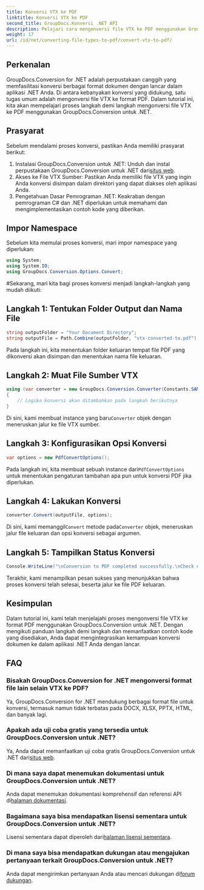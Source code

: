 ```yaml
---
title: Konversi VTX ke PDF
linktitle: Konversi VTX ke PDF
second_title: GroupDocs.Konversi .NET API
description: Pelajari cara mengonversi file VTX ke PDF menggunakan GroupDocs.Conversion untuk .NET. Panduan langkah demi langkah dengan contoh kode untuk integrasi yang lancar.
weight: 17
url: /id/net/converting-file-types-to-pdf/convert-vtx-to-pdf/
---
```

## Perkenalan
GroupDocs.Conversion for .NET adalah perpustakaan canggih yang memfasilitasi konversi berbagai format dokumen dengan lancar dalam aplikasi .NET Anda. Di antara kebanyakan konversi yang didukung, satu tugas umum adalah mengonversi file VTX ke format PDF. Dalam tutorial ini, kita akan mempelajari proses langkah demi langkah mengonversi file VTX ke PDF menggunakan GroupDocs.Conversion untuk .NET.
## Prasyarat
Sebelum mendalami proses konversi, pastikan Anda memiliki prasyarat berikut:
1.  Instalasi GroupDocs.Conversion untuk .NET: Unduh dan instal perpustakaan GroupDocs.Conversion untuk .NET dari[situs web](https://releases.groupdocs.com/conversion/net/).
2. Akses ke File VTX Sumber: Pastikan Anda memiliki file VTX yang ingin Anda konversi disimpan dalam direktori yang dapat diakses oleh aplikasi Anda.
3. Pengetahuan Dasar Pemrograman .NET: Keakraban dengan pemrograman C# dan .NET diperlukan untuk memahami dan mengimplementasikan contoh kode yang diberikan.

## Impor Namespace
Sebelum kita memulai proses konversi, mari impor namespace yang diperlukan:
```csharp
using System;
using System.IO;
using GroupDocs.Conversion.Options.Convert;
```
#Sekarang, mari kita bagi proses konversi menjadi langkah-langkah yang mudah diikuti:
## Langkah 1: Tentukan Folder Output dan Nama File
```csharp
string outputFolder = "Your Document Directory";
string outputFile = Path.Combine(outputFolder, "vtx-converted-to.pdf");
```
Pada langkah ini, kita menentukan folder keluaran tempat file PDF yang dikonversi akan disimpan dan menentukan nama file keluaran.
## Langkah 2: Muat File Sumber VTX
```csharp
using (var converter = new GroupDocs.Conversion.Converter(Constants.SAMPLE_VTX))
{
    // Logika konversi akan ditambahkan pada langkah berikutnya
}
```
 Di sini, kami membuat instance yang baru`Converter` objek dengan meneruskan jalur ke file VTX sumber.
## Langkah 3: Konfigurasikan Opsi Konversi
```csharp
var options = new PdfConvertOptions();
```
 Pada langkah ini, kita membuat sebuah instance dari`PdfConvertOptions` untuk menentukan pengaturan tambahan apa pun untuk konversi PDF jika diperlukan.
## Langkah 4: Lakukan Konversi
```csharp
converter.Convert(outputFile, options);
```
 Di sini, kami memanggil`Convert` metode pada`Converter` objek, meneruskan jalur file keluaran dan opsi konversi sebagai argumen.
## Langkah 5: Tampilkan Status Konversi
```csharp
Console.WriteLine("\nConversion to PDF completed successfully.\nCheck output in {0}", outputFolder);
```
Terakhir, kami menampilkan pesan sukses yang menunjukkan bahwa proses konversi telah selesai, beserta jalur ke file PDF keluaran.

## Kesimpulan
Dalam tutorial ini, kami telah menjelajahi proses mengonversi file VTX ke format PDF menggunakan GroupDocs.Conversion untuk .NET. Dengan mengikuti panduan langkah demi langkah dan memanfaatkan contoh kode yang disediakan, Anda dapat mengintegrasikan kemampuan konversi dokumen ke dalam aplikasi .NET Anda dengan lancar.
## FAQ
### Bisakah GroupDocs.Conversion for .NET mengonversi format file lain selain VTX ke PDF?
Ya, GroupDocs.Conversion for .NET mendukung berbagai format file untuk konversi, termasuk namun tidak terbatas pada DOCX, XLSX, PPTX, HTML, dan banyak lagi.
### Apakah ada uji coba gratis yang tersedia untuk GroupDocs.Conversion untuk .NET?
 Ya, Anda dapat memanfaatkan uji coba gratis GroupDocs.Conversion untuk .NET dari[situs web](https://releases.groupdocs.com/).
### Di mana saya dapat menemukan dokumentasi untuk GroupDocs.Conversion untuk .NET?
 Anda dapat menemukan dokumentasi komprehensif dan referensi API di[halaman dokumentasi](https://tutorials.groupdocs.com/conversion/net/).
### Bagaimana saya bisa mendapatkan lisensi sementara untuk GroupDocs.Conversion untuk .NET?
 Lisensi sementara dapat diperoleh dari[halaman lisensi sementara](https://purchase.groupdocs.com/temporary-license/).
### Di mana saya bisa mendapatkan dukungan atau mengajukan pertanyaan terkait GroupDocs.Conversion untuk .NET?
Anda dapat mengirimkan pertanyaan Anda atau mencari dukungan di[forum dukungan](https://forum.groupdocs.com/c/conversion/11).